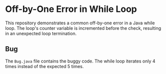 # Off-by-One Error in While Loop

This repository demonstrates a common off-by-one error in a Java while loop. The loop's counter variable is incremented before the check, resulting in an unexpected loop termination.

## Bug

The `Bug.java` file contains the buggy code. The while loop iterates only 4 times instead of the expected 5 times.